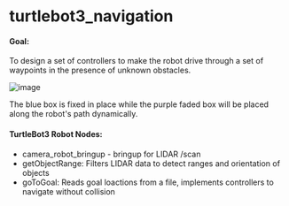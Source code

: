 # turtlebot3_navigation
#### Goal:
To design a set of controllers to make the robot drive through a set of waypoints in the presence of unknown obstacles. 

![image](https://github.com/adithi-su/turtlebot3_navigation/assets/63908022/72f84948-2480-4888-b602-50c2e4958f5a)

The blue box is fixed in place while the purple faded box will be placed along the robot's path dynamically.

#### TurtleBot3 Robot Nodes:
- camera_robot_bringup - bringup for LIDAR /scan 
- getObjectRange: Filters LIDAR data to detect ranges and orientation of objects
- goToGoal: Reads goal loactions from a file, implements controllers to navigate without collision 
